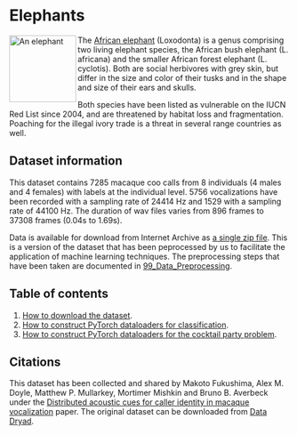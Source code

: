 # Elephants

<img src="https://en.wikipedia.org/wiki/File:African_Elephant_(Loxodonta_africana)_male_(17289351322).jpg" alt="An elephant" width="120" align="left">

The [African elephant](https://en.wikipedia.org/wiki/African_elephant) (Loxodonta) is a genus comprising two living elephant species, the African bush elephant (L. africana) and the smaller African forest elephant (L. cyclotis). Both are social herbivores with grey skin, but differ in the size and color of their tusks and in the shape and size of their ears and skulls.

Both species have been listed as vulnerable on the IUCN Red List since 2004, and are threatened by habitat loss and fragmentation. Poaching for the illegal ivory trade is a threat in several range countries as well.

## Dataset information

This dataset contains 7285 macaque coo calls from 8 individuals (4 males and 4 females) with labels at the individual level. 5756 vocalizations have been recorded with a sampling rate of 24414 Hz and 1529 with a sampling rate of 44100 Hz. The duration of wav files varies from 896 frames to 37308 frames (0.04s to 1.69s).

Data is available for download from Internet Archive as [a single zip file](https://archive.org/details/macaque_coo_calls). This is a version of the dataset that has been peprocessed by us to facilitate the application of machine learning techniques. The preprocessing steps that have been taken are documented in [99_Data_Preprocessing](https://github.com/earthspecies/library/blob/main/macaques/99_Data_Preprocessing.ipynb).

## Table of contents

1. [How to download the dataset](https://github.com/earthspecies/library/blob/main/macaques/01_Download_Dataset.ipynb).
2. [How to construct PyTorch dataloaders for classification](https://github.com/earthspecies/library/blob/main/macaques/02_Create_PyTorch_DataLoaders.ipynb).
3. [How to construct PyTorch dataloaders for the cocktail party problem](https://github.com/earthspecies/library/blob/main/macaques/03_Construct_PyTorch_Dataloaders_for_CPP.ipynb).

## Citations

This dataset has been collected and shared by Makoto Fukushima, Alex M. Doyle, Matthew
P. Mullarkey, Mortimer Mishkin and Bruno B. Averbeck under the [Distributed acoustic cues for caller identity in macaque vocalization](https://www.ncbi.nlm.nih.gov/pmc/articles/PMC4806230/) paper. The original dataset can be downloaded from [Data Dryad](https://datadryad.org/stash/dataset/doi:10.5061/dryad.7f4p9). 
